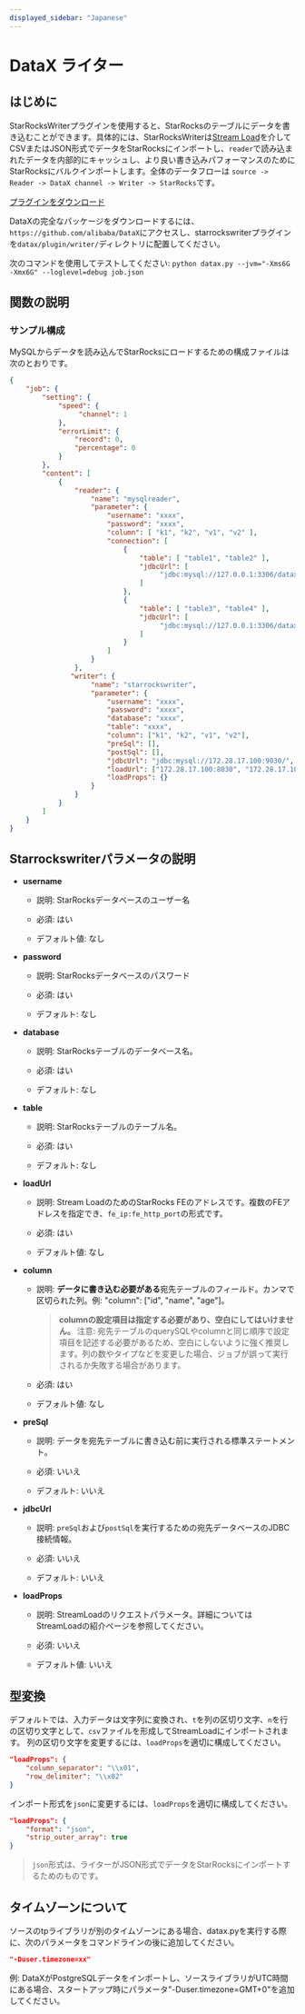 ```yaml
---
displayed_sidebar: "Japanese"
---
```


# DataX ライター

## はじめに

StarRocksWriterプラグインを使用すると、StarRocksのテーブルにデータを書き込むことができます。具体的には、StarRocksWriterは[Stream Load](./StreamLoad.md)を介してCSVまたはJSON形式でデータをStarRocksにインポートし、`reader`で読み込まれたデータを内部的にキャッシュし、より良い書き込みパフォーマンスのためにStarRocksにバルクインポートします。全体のデータフローは `source -> Reader -> DataX channel -> Writer -> StarRocks`です。

[プラグインをダウンロード](https://github.com/StarRocks/DataX/releases)

DataXの完全なパッケージをダウンロードするには、`https://github.com/alibaba/DataX`にアクセスし、starrockswriterプラグインを`datax/plugin/writer/`ディレクトリに配置してください。

次のコマンドを使用してテストしてください:
`python datax.py --jvm="-Xms6G -Xmx6G" --loglevel=debug job.json`

## 関数の説明

### サンプル構成

MySQLからデータを読み込んでStarRocksにロードするための構成ファイルは次のとおりです。

```json
{
    "job": {
        "setting": {
            "speed": {
                 "channel": 1
            },
            "errorLimit": {
                "record": 0,
                "percentage": 0
            }
        },
        "content": [
            {
                "reader": {
                    "name": "mysqlreader",
                    "parameter": {
                        "username": "xxxx",
                        "password": "xxxx",
                        "column": [ "k1", "k2", "v1", "v2" ],
                        "connection": [
                            {
                                "table": [ "table1", "table2" ],
                                "jdbcUrl": [
                                     "jdbc:mysql://127.0.0.1:3306/datax_test1"
                                ]
                            },
                            {
                                "table": [ "table3", "table4" ],
                                "jdbcUrl": [
                                     "jdbc:mysql://127.0.0.1:3306/datax_test2"
                                ]
                            }
                        ]
                    }
                },
               "writer": {
                    "name": "starrockswriter",
                    "parameter": {
                        "username": "xxxx",
                        "password": "xxxx",
                        "database": "xxxx",
                        "table": "xxxx",
                        "column": ["k1", "k2", "v1", "v2"],
                        "preSql": [],
                        "postSql": [], 
                        "jdbcUrl": "jdbc:mysql://172.28.17.100:9030/",
                        "loadUrl": ["172.28.17.100:8030", "172.28.17.100:8030"],
                        "loadProps": {}
                    }
                }
            }
        ]
    }
}

```

## Starrockswriterパラメータの説明

* **username**

  * 説明: StarRocksデータベースのユーザー名

  * 必須: はい

  * デフォルト値: なし

* **password**

  * 説明: StarRocksデータベースのパスワード

  * 必須: はい

  * デフォルト: なし

* **database**

  * 説明: StarRocksテーブルのデータベース名。

  * 必須: はい

  * デフォルト: なし

* **table**

  * 説明: StarRocksテーブルのテーブル名。

  * 必須: はい

  * デフォルト: なし

* **loadUrl**

  * 説明: Stream LoadのためのStarRocks FEのアドレスです。複数のFEアドレスを指定でき、`fe_ip:fe_http_port`の形式です。

  * 必須: はい

  * デフォルト値: なし

* **column**

  * 説明: **データに書き込む必要がある**宛先テーブルのフィールド。カンマで区切られた列。例: "column": ["id", "name", "age"]。
    > **columnの設定項目は指定する必要があり、空白にしてはいけません。**
    > 注意: 宛先テーブルのquerySQLやcolumnと同じ順序で設定項目を記述する必要があるため、空白にしないように強く推奨します。列の数やタイプなどを変更した場合、ジョブが誤って実行されるか失敗する場合があります。

  * 必須: はい

  * デフォルト値: なし

* **preSql**

  * 説明: データを宛先テーブルに書き込む前に実行される標準ステートメント。

  * 必須: いいえ

  * デフォルト: いいえ

* **jdbcUrl**

  * 説明: `preSql`および`postSql`を実行するための宛先データベースのJDBC接続情報。
  
  * 必須: いいえ

  * デフォルト: いいえ

* **loadProps**

  * 説明: StreamLoadのリクエストパラメータ。詳細についてはStreamLoadの紹介ページを参照してください。

  * 必須: いいえ

  * デフォルト値: いいえ

## 型変換

デフォルトでは、入力データは文字列に変換され、`t`を列の区切り文字、`n`を行の区切り文字として、`csv`ファイルを形成してStreamLoadにインポートされます。
列の区切り文字を変更するには、`loadProps`を適切に構成してください。

```json
"loadProps": {
    "column_separator": "\\x01",
    "row_delimiter": "\\x02" 
}
```

インポート形式を`json`に変更するには、`loadProps`を適切に構成してください。

```json
"loadProps": {
    "format": "json",
    "strip_outer_array": true
}
```

> `json`形式は、ライターがJSON形式でデータをStarRocksにインポートするためのものです。

## タイムゾーンについて

ソースのtpライブラリが別のタイムゾーンにある場合、datax.pyを実行する際に、次のパラメータをコマンドラインの後に追加してください。

```json
"-Duser.timezone=xx"
```

例: DataXがPostgreSQLデータをインポートし、ソースライブラリがUTC時間にある場合、スタートアップ時にパラメータ"-Duser.timezone=GMT+0"を追加してください。